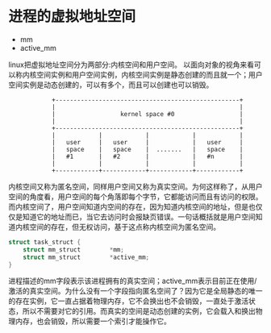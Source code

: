 # 进程的虚拟地址空间
-  mm
-  active_mm

linux把虚拟地址空间分为两部分:内核空间和用户空间。
以面向对象的视角来看可以称内核空间实例和用户空间实例，内核空间实例是静态创建的而且就一个；用户空间实例是动态创建的，可以有多个，而且可以创建也可以销毁。
```
            +---------------------------------------------------+
            |                                                   |
            |                  kernel space #0                  |
            |                                                   |
            +---------------------------------------------------+
            |            |            |            |            |
            |   user     |   user     |            |   user     |
            |   space    |   space    |  .......   |   space    |
            |   #1       |   #2       |            |   #n       |
            |            |            |            |            |
            +------------+------------+------------+------------+
```
内核空间又称为匿名空间，同样用户空间又称为真实空间。为何这样称了，从用户空间的角度看，用户空间的每个角落即每个字节，它都能访问而且有访问的权限。而内核空间了，用户空间知道内空间的存在，因为知道内核空间的地址，但是也仅仅是知道它的地址而已，当它去访问时会报缺页错误。一句话概括就是用户空间知道内核空间的存在，但无权访问，基于这点称内核空间为匿名空间。
```c
struct task_struct {
  	struct mm_struct		*mm;
	struct mm_struct		*active_mm;
}
```

进程描述的mm字段表示该进程拥有的真实空间；active_mm表示目前正在使用/激活的真实空间。为什么没有一个字段指向匿名空间了？因为它是全局静态的唯一的存在实例，它一直占据着物理内存，它不会换出也不会销毁，一直处于激活状态，所以不需要对它的引用。而真实的空间是动态创建的实例，它会载入和换出物理内存，也会销毁，所以需要一个索引才能操作它。
